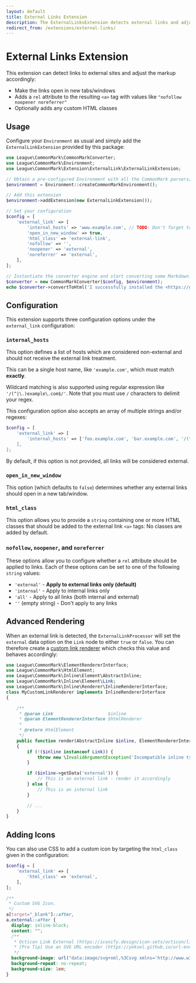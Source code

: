 ```yaml
---
layout: default
title: External Links Extension
description: The ExternalLinksExtension detects external links and adjusts their HTML markup
redirect_from: /extensions/external-links/
---
```


# External Links Extension

This extension can detect links to external sites and adjust the markup accordingly:

 - Make the links open in new tabs/windows
 - Adds a `rel` attribute to the resulting `<a>` tag with values like `"nofollow noopener noreferrer"`
 - Optionally adds any custom HTML classes

## Usage

Configure your `Environment` as usual and simply add the `ExternalLinkExtension` provided by this package:

```php
use League\CommonMark\CommonMarkConverter;
use League\CommonMark\Environment;
use League\CommonMark\Extension\ExternalLink\ExternalLinkExtension;

// Obtain a pre-configured Environment with all the CommonMark parsers/renderers ready-to-go
$environment = Environment::createCommonMarkEnvironment();

// Add this extension
$environment->addExtension(new ExternalLinkExtension());

// Set your configuration
$config = [
    'external_link' => [
        'internal_hosts' => 'www.example.com', // TODO: Don't forget to set this!
        'open_in_new_window' => true,
        'html_class' => 'external-link',
        'nofollow' => '',
        'noopener' => 'external',
        'noreferrer' => 'external',
    ],
];

// Instantiate the converter engine and start converting some Markdown!
$converter = new CommonMarkConverter($config, $environment);
echo $converter->convertToHtml('I successfully installed the <https://github.com/thephpleague/commonmark> project!');
```

## Configuration

This extension supports three configuration options under the `external_link` configuration:

### `internal_hosts`

This option defines a list of hosts which are considered non-external and should not receive the external link treatment.

This can be a single host name, like `'example.com'`, which must match **exactly**.

Wildcard matching is also supported using regular expression like `'/(^|\.)example\.com$/'`.  Note that you must use `/` characters to delimit your regex.

This configuration option also accepts an array of multiple strings and/or regexes:

```php
$config = [
    'external_link' => [
        'internal_hosts' => ['foo.example.com', 'bar.example.com', '/(^|\.)google\.com$/],
    ],
];
```

By default, if this option is not provided, all links will be considered external.

### `open_in_new_window`

This option (which defaults to `false`) determines whether any external links should open in a new tab/window.

### `html_class`

This option allows you to provide a `string` containing one or more HTML classes that should be added to the external link `<a>` tags:  No classes are added by default.

### `nofollow`, `noopener`, and `noreferrer`

These options allow you to configure whether a `rel` attribute should be applied to links.  Each of these options can be set to one of the following `string` values:

 - `'external'` - **Apply to external links only (default)**
 - `'internal'` - Apply to internal links only
 - `'all'` - Apply to all links (both internal and external)
 - `''` (empty string) - Don't apply to any links

## Advanced Rendering

When an external link is detected, the `ExternalLinkProcessor` will set the `external` data option on the `Link` node to either `true` or `false`.  You can therefore create a [custom link renderer](/1.5/customization/inline-rendering/) which checks this value and behaves accordingly:

```php
use League\CommonMark\ElementRendererInterface;
use League\CommonMark\HtmlElement;
use League\CommonMark\Inline\Element\AbstractInline;
use League\CommonMark\Inline\Element\Link;
use League\CommonMark\Inline\Renderer\InlineRendererInterface;
class MyCustomLinkRenderer implements InlineRendererInterface
{

    /**
     * @param Link                     $inline
     * @param ElementRendererInterface $htmlRenderer
     *
     * @return HtmlElement
     */
    public function render(AbstractInline $inline, ElementRendererInterface $htmlRenderer)
    {
        if (!($inline instanceof Link)) {
            throw new \InvalidArgumentException('Incompatible inline type: ' . \get_class($inline));
        }

        if ($inline->getData('external')) {
            // This is an external link - render it accordingly
        } else {
            // This is an internal link
        }

        // ...
    }
}
```

## Adding Icons

You can also use CSS to add a custom icon by targeting the `html_class` given in the configuration:

```php
$config = [
    'external_link' => [
        'html_class' => 'external',
    ],
];
```

```css
/**
 * Custom SVG Icon.
 */
a[target="_blank"]::after,
a.external::after {
  display: inline-block;
  content: "";
  /**
   * Octicon Link External (https://iconify.design/icon-sets/octicon/link-external.html)
   * [Pro Tip] Use an SVG URL encoder (https://yoksel.github.io/url-encoder).
   */
  background-image: url("data:image/svg+xml,%3Csvg xmlns='http://www.w3.org/2000/svg' aria-hidden='true' style='-ms-transform:rotate(360deg);-webkit-transform:rotate(360deg)' viewBox='0 0 12 16' transform='rotate(360)'%3E%3Cpath fill-rule='evenodd' d='M11 10h1v3c0 .55-.45 1-1 1H1c-.55 0-1-.45-1-1V3c0-.55.45-1 1-1h3v1H1v10h10v-3zM6 2l2.25 2.25L5 7.5 6.5 9l3.25-3.25L12 8V2H6z' fill='%23626262'/%3E%3C/svg%3E");
  background-repeat: no-repeat;
  background-size: 1em;
}
```
